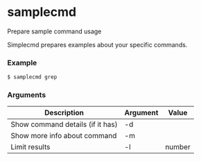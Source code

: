 # samplecmd
Prepare sample command usage

Simplecmd prepares examples about your specific commands.

### Example

```bash
$ samplecmd grep
```

### Arguments
| Description                      | Argument | Value  |
| -------------------------------- | -------- | ------ |
| Show command details (if it has) | -d       |        |
| Show more info about command     | -m       |        |
| Limit results                    | -l       | number |
